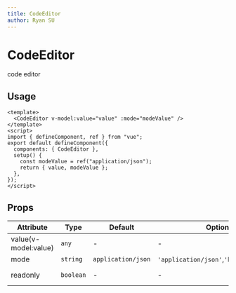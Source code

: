 ```yaml
---
title: CodeEditor
author: Ryan SU
---
```


# CodeEditor

code editor

## Usage

```vue
<template>
  <CodeEditor v-model:value="value" :mode="modeValue" />
</template>
<script>
import { defineComponent, ref } from "vue";
export default defineComponent({
  components: { CodeEditor },
  setup() {
    const modeValue = ref("application/json");
    return { value, modeValue };
  },
});
</script>
```

## Props

| Attribute            | Type      | Default            | Optional Values                                   | Description          |
| -------------------- | --------- | ------------------ | ------------------------------------------------- | -------------------- |
| value(v-model:value) | `any`     | -                  | -                                                 | bound value          |
| mode                 | `string`  | `application/json` | `'application/json'`,`'htmlmixed'`,`'javascript'` | code type            |
| readonly             | `boolean` | -                  | -                                                 | Whether to read only |

